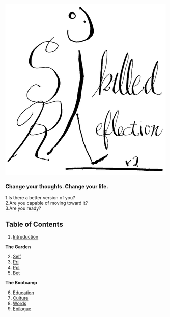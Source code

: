 
![](figs/title.png)

### Change your thoughts. Change your life.  

1.Is there a better version of you?  
2.Are you capable of moving toward it?  
3.Are you ready?

## Table of Contents  

1. [Introduction](c01-intro.md)

**The Garden**  

2. [Self](c04-gdn-self.md)
3. [Pri](c05-gdn-pri.md)
4. [Ppl](c06-gdn-ppl.md)
5. [Bet](c07-bet.md)  

**The Bootcamp**  

6. [Education](c09-ibc-ed.md)
7. [Culture](c10-ibc-culture.md)
8. [Words](c12-words.md)
9. [Epilogue](c14-calling.md)

